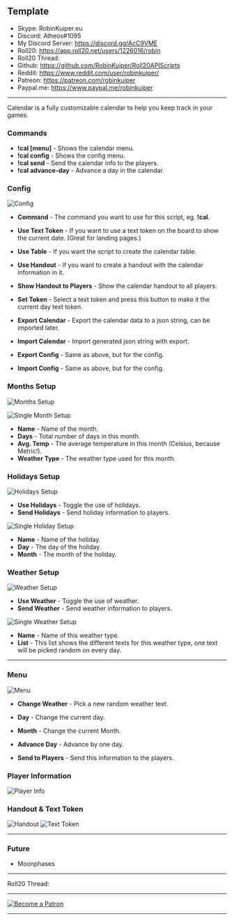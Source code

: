 ## Template

* Skype: RobinKuiper.eu
* Discord: Atheos#1095
* My Discord Server: https://discord.gg/AcC9VME
* Roll20: https://app.roll20.net/users/1226016/robin
* Roll20 Thread: 
* Github: https://github.com/RobinKuiper/Roll20APIScripts
* Reddit: https://www.reddit.com/user/robinkuiper/
* Patreon: https://patreon.com/robinkuiper
* Paypal.me: https://www.paypal.me/robinkuiper

---

Calendar is a fully customizable calendar to help you keep track in your games.

### Commands

* **!cal [menu]** - Shows the calendar menu.
* **!cal config** - Shows the config menu.
* **!cal send** - Send the calendar info to the players.
* **!cal advance-day** - Advance a day in the calendar.

### Config

![Config](https://i.imgur.com/2W1mKpI.png "Config")

* **Command** - The command you want to use for this script, eg. **!cal**.
* **Use Text Token** - If you want to use a text token on the board to show the current date. (Great for landing pages.)
* **Use Table** - If you want the script to create the calendar table.
* **Use Handout** - If you want to create a handout with the calendar information in it.
* **Show Handout to Players** - Show the calendar handout to all players.

* **Set Token** - Select a text token and press this button to make it the current day text token.

* **Export Calendar** - Export the calendar data to a json string, can be imported later.
* **Import Calendar** - Import generated json string with export.
* **Export Config** - Same as above, but for the config.
* **Import Config** - Same as above, but for the config.

### Months Setup

![Months Setup](https://i.imgur.com/vCRGSen.png "Months Setup")

![Single Month Setup](https://i.imgur.com/D29lgCC.png "Single Month Setup")

* **Name** - Name of the month.
* **Days** - Total number of days in this month.
* **Avg. Temp** - The average temperature in this month (Celsius, because Metric!).
* **Weather Type** - The weather type used for this month.

### Holidays Setup

![Holidays Setup](https://i.imgur.com/WA5r9Lv.png "Holidays Setup")

* **Use Holidays** - Toggle the use of holidays.
* **Send Holidays** - Send holiday information to players.

![Single Holiday Setup](https://i.imgur.com/S54LA3p.png "Single Holiday Setup")

* **Name** - Name of the holiday.
* **Day** - The day of the holiday.
* **Month** - The month of the holiday.

### Weather Setup

![Weather Setup](https://i.imgur.com/tSadseP.png "Weather Setup")

* **Use Weather** - Toggle the use of weather.
* **Send Weather** - Send weather information to players.

![Single Weather Setup](https://i.imgur.com/RSPlP2O.png "Single Weather Setup")

* **Name** - Name of this weather type.
* **List** - This list shows the different texts for this weather type, one text will be picked random on every day.

---

### Menu

![Menu](https://i.imgur.com/UdTbEe2.png "Menu")

* **Change Weather** - Pick a new random weather text.

* **Day** - Change the current day.
* **Month** - Change the current Month.

* **Advance Day** - Advance by one day.
* **Send to Players** - Send this information to the players.

### Player Information

![Player Info](https://i.imgur.com/is6hPj3.png "Player Info")

### Handout & Text Token

![Handout](https://i.imgur.com/FAZvFup.png "Handout")
![Text Token](https://i.imgur.com/c4MxtW4.png "Text Token")

---

### Future

* Moonphases

---

Roll20 Thread: 

---

[![Become a Patron](https://c5.patreon.com/external/logo/become_a_patron_button.png "Become a Patron")](https://www.patreon.com/bePatron?u=10835266)

---